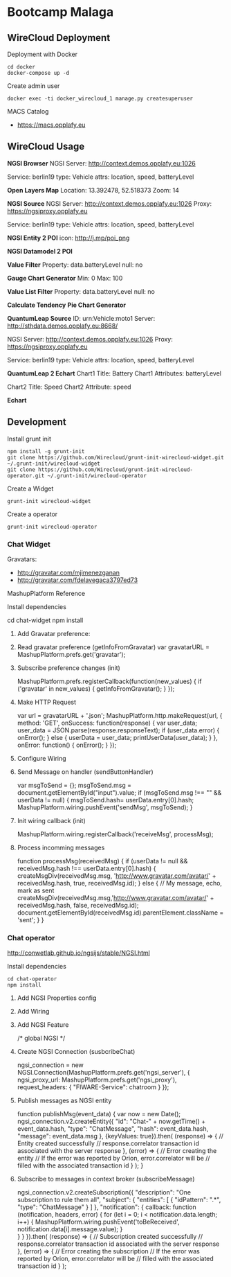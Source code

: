 # Bootcamp Malaga

## WireCloud Deployment

Deployment with Docker

    cd docker
    docker-compose up -d

Create admin user

    docker exec -ti docker_wirecloud_1 manage.py createsuperuser

MACS Catalog
- https://macs.opplafy.eu

## WireCloud Usage

**NGSI Browser**
NGSI Server: http://context.demos.opplafy.eu:1026

Service: berlin19
type: Vehicle
attrs: location, speed, batteryLevel

**Open Layers Map**
Location: 13.392478, 52.518373
Zoom: 14

**NGSI Source**
NGSI Server: http://context.demos.opplafy.eu:1026
Proxy: https://ngsiproxy.opplafy.eu

Service: berlin19
type: Vehicle
attrs: location, speed, batteryLevel

**NGSI Entity 2 POI**
icon: http://j.mp/poi_png

**NGSI Datamodel 2 POI**

**Value Filter**
Property: data.batteryLevel
null: no

**Gauge Chart Generator**
Min: 0
Max: 100

**Value List Filter**
Property: data.batteryLevel
null: no

**Calculate Tendency**
**Pie Chart Generator**

**QuantumLeap Source**
ID: urn:Vehicle:moto1
Server: http://sthdata.demos.opplafy.eu:8668/

NGSI Server: http://context.demos.opplafy.eu:1026
Proxy: https://ngsiproxy.opplafy.eu

Service: berlin19
type: Vehicle
attrs: location, speed, batteryLevel

**QuantumLeap 2 Echart**
Chart1 Title: Battery
Chart1 Attributes: batteryLevel

Chart2 Title: Speed
Chart2 Attribute: speed

**Echart**

## Development

Install grunt init

    npm install -g grunt-init
    git clone https://github.com/Wirecloud/grunt-init-wirecloud-widget.git ~/.grunt-init/wirecloud-widget
    git clone https://github.com/Wirecloud/grunt-init-wirecloud-operator.git ~/.grunt-init/wirecloud-operator


Create a Widget

    grunt-init wirecloud-widget


Create a operator

    grunt-init wirecloud-operator

### Chat Widget

Gravatars:
- http://gravatar.com/mjimenezganan
- http://gravatar.com/fdelavegaca3797ed73

MashupPlatform Reference

Install dependencies

   cd chat-widget
   npm install


1) Add Gravatar preference:

    <preference name="gravatar" type="text" label="Gravatar URL" description="URL to the gravatar profile of the user" />


2) Read gravatar preference (getInfoFromGravatar)
    var gravatarURL = MashupPlatform.prefs.get('gravatar');


3) Subscribe preference changes (init)

    MashupPlatform.prefs.registerCallback(function(new_values) {
        if ('gravatar' in new_values) {
            getInfoFromGravatar();
        }
    });

4) Make HTTP Request

    var url = gravatarURL + '.json';
    MashupPlatform.http.makeRequest(url, {
        method: 'GET',
        onSuccess: function(response) {
            var user_data;
            user_data = JSON.parse(response.responseText);
            if (user_data.error) {
                onError();
            } else {
                userData = user_data;
                printUserData(user_data);
            }
        },
        onError: function() {
            onError();
        }
    });

5) Configure Wiring

    <wiring>
        <outputendpoint name="sendMsg" type="text" label="Send a message" description="The messages sent by the user are sent through this output endpoint" friendcode="message"/>
        <inputendpoint name="receiveMsg" type="text" label="Receive a message"  description="This is where messages sent by other widgets can be received" friendcode="message" />
    </wiring>

6) Send Message on handler (sendButtonHandler)

    var msgToSend = {};
    msgToSend.msg = document.getElementById("input").value;
    if (msgToSend.msg !== "" && userData != null) {
        msgToSend.hash= userData.entry[0].hash;
        MashupPlatform.wiring.pushEvent('sendMsg', msgToSend);
    }

7) Init wiring callback (init)

    MashupPlatform.wiring.registerCallback('receiveMsg', processMsg);

8) Process incomming messages

    function processMsg(receivedMsg) {
            if (userData != null && receivedMsg.hash !== userData.entry[0].hash) {
                createMsgDiv(receivedMsg.msg, 'http://www.gravatar.com/avatar/' + receivedMsg.hash, true, receivedMsg.id);
            } else { // My message, echo, mark as sent
                createMsgDiv(receivedMsg.msg,'http://www.gravatar.com/avatar/' + receivedMsg.hash, false, receivedMsg.id);
                document.getElementById(receivedMsg.id).parentElement.className = 'sent'; 
            }
        }


### Chat operator

http://conwetlab.github.io/ngsijs/stable/NGSI.html

Install dependencies

    cd chat-operator
    npm install

1) Add NGSI Properties config

    <preferences>
        <preference name="ngsi_server"
            type="text" label="NGSI server URL"
            description="URL of the Orion Context Broker to use for retrieving entity information"
            default="http://context.demos.opplafy.eu:1026/"/>
        <preference name="ngsi_proxy"
            type="text"
            label="NGSI proxy URL"
            description="URL of the PubSub Context Broker proxy to use for receiving notifications about changes"
            default="https://ngsiproxy.opplafy.eu/"/>
        <preference name="chatroom"
            type="text"
            label="Chat room"
            description="Chat room to send and receive messages"
            default="bootcamp"/>
    </preferences>

2) Add Wiring

    <wiring>
        <outputendpoint name="toBeReceived"
            type="text"
            label="Messages from NGSI"
            description="Forward a message to a chat widget"
            friendcode="message" />
        <inputendpoint name="toBeSent"
            type="text"
            label="Message to NGSI"
            description="Receive messages to be sent to the chat room"
            friendcode="message" />
    </wiring>

3) Add NGSI Feature

    <feature name="NGSI"/>

    /* global NGSI */

4) Create NGSI Connection (susbcribeChat)

    ngsi_connection = new NGSI.Connection(MashupPlatform.prefs.get('ngsi_server'), {
            ngsi_proxy_url: MashupPlatform.prefs.get('ngsi_proxy'),
            request_headers: {
                "FIWARE-Service": chatroom
            }
        });

5) Publish messages as NGSI entity

    function publishMsg(event_data) {
        var now = new Date();
        ngsi_connection.v2.createEntity({
            "id": "Chat-" + now.getTime() + event_data.hash,
            "type": "ChatMessage",
            "hash": event_data.hash,
            "message": event_data.msg
        }, {keyValues: true}).then(
            (response) => {
                // Entity created successfully
                // response.correlator transaction id associated with the server response
            }, (error) => {
                // Error creating the entity
                // If the error was reported by Orion, error.correlator will be
                // filled with the associated transaction id
            }
        );
    }

6) Subscribe to messages in context broker (subscribeMessage)

    ngsi_connection.v2.createSubscription({
            "description": "One subscription to rule them all",
            "subject": {
                "entities": [
                    {
                        "idPattern": ".*",
                        "type": "ChatMessage"
                    }
                ]
            },
            "notification": {
                callback: function (notification, headers, error) {
                    for (let i = 0; i < notification.data.length; i++) {
                        MashupPlatform.wiring.pushEvent('toBeReceived', notification.data[i].message.value);
                    }                    
                }
            }
         }).then(
             (response) => {
                 // Subscription created successfully
                 // response.correlator transaction id associated with the server response
             }, (error) => {
                 // Error creating the subscription
                 // If the error was reported by Orion, error.correlator will be
                 // filled with the associated transaction id
             }
         );
